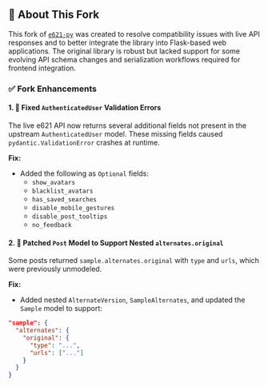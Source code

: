 ## 🔧 About This Fork

This fork of [`e621-py`](https://github.com/eoan-ermine/e621-py) was created to resolve compatibility issues with live API responses and to better integrate the library into Flask-based web applications. The original library is robust but lacked support for some evolving API schema changes and serialization workflows required for frontend integration.

### ✅ Fork Enhancements

#### 1. **📌 Fixed `AuthenticatedUser` Validation Errors**
The live e621 API now returns several additional fields not present in the upstream `AuthenticatedUser` model. These missing fields caused `pydantic.ValidationError` crashes at runtime.

**Fix:**
- Added the following as `Optional` fields:
  - `show_avatars`
  - `blacklist_avatars`
  - `has_saved_searches`
  - `disable_mobile_gestures`
  - `disable_post_tooltips`
  - `no_feedback`

#### 2. **📌 Patched `Post` Model to Support Nested `alternates.original`**
Some posts returned `sample.alternates.original` with `type` and `urls`, which were previously unmodeled.

**Fix:**
- Added nested `AlternateVersion`, `SampleAlternates`, and updated the `Sample` model to support:
```json
"sample": {
  "alternates": {
    "original": {
      "type": "...",
      "urls": ["..."]
    }
  }
}
